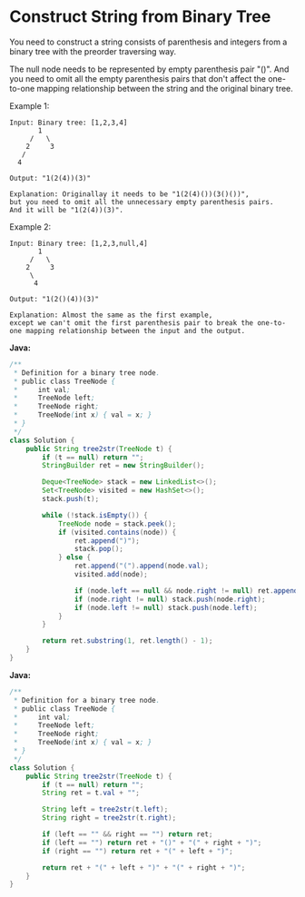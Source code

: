 # Construct String from Binary Tree

You need to construct a string consists of parenthesis and integers from a binary tree with the preorder traversing way.

The null node needs to be represented by empty parenthesis pair "()". And you need to omit all the empty parenthesis pairs that don't affect the one-to-one mapping relationship between the string and the original binary tree.

Example 1:

    Input: Binary tree: [1,2,3,4]
           1
         /   \
        2     3
       /    
      4     

    Output: "1(2(4))(3)"

    Explanation: Originallay it needs to be "1(2(4)())(3()())",
    but you need to omit all the unnecessary empty parenthesis pairs.
    And it will be "1(2(4))(3)".

Example 2:

    Input: Binary tree: [1,2,3,null,4]
           1
         /   \
        2     3
         \  
          4

    Output: "1(2()(4))(3)"

    Explanation: Almost the same as the first example,
    except we can't omit the first parenthesis pair to break the one-to-one mapping relationship between the input and the output.

**Java:**
```java
/**
 * Definition for a binary tree node.
 * public class TreeNode {
 *     int val;
 *     TreeNode left;
 *     TreeNode right;
 *     TreeNode(int x) { val = x; }
 * }
 */
class Solution {
    public String tree2str(TreeNode t) {
        if (t == null) return "";
        StringBuilder ret = new StringBuilder();

        Deque<TreeNode> stack = new LinkedList<>();
        Set<TreeNode> visited = new HashSet<>();
        stack.push(t);

        while (!stack.isEmpty()) {
            TreeNode node = stack.peek();
            if (visited.contains(node)) {
                ret.append(")");
                stack.pop();
            } else {
                ret.append("(").append(node.val);
                visited.add(node);

                if (node.left == null && node.right != null) ret.append("()");
                if (node.right != null) stack.push(node.right);
                if (node.left != null) stack.push(node.left);
            }
        }

        return ret.substring(1, ret.length() - 1);
    }
}
```

**Java:**
```java
/**
 * Definition for a binary tree node.
 * public class TreeNode {
 *     int val;
 *     TreeNode left;
 *     TreeNode right;
 *     TreeNode(int x) { val = x; }
 * }
 */
class Solution {
    public String tree2str(TreeNode t) {
        if (t == null) return "";
        String ret = t.val + "";

        String left = tree2str(t.left);
        String right = tree2str(t.right);

        if (left == "" && right == "") return ret;
        if (left == "") return ret + "()" + "(" + right + ")";
        if (right == "") return ret + "(" + left + ")";

        return ret + "(" + left + ")" + "(" + right + ")";
    }
}
```
